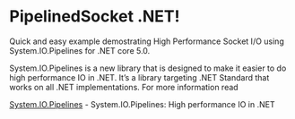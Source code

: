 # PipelinedSocket .NET!

Quick and easy example demostrating High Performance Socket I/O using System.IO.Pipelines for .NET core 5.0.

System.IO.Pipelines is a new library that is designed to make it easier to do high performance IO in .NET. It’s a library targeting .NET Standard that works on all .NET implementations.
For more information read 

[System.IO.Pipelines](https://docs.microsoft.com/en-us/dotnet/standard/io/pipelines#gotchas) - System.IO.Pipelines: High performance IO in .NET



